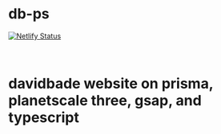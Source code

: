 # db-ps

[![Netlify Status](https://api.netlify.com/api/v1/badges/85059a0b-5a7c-4584-a35b-028da2f30d98/deploy-status)](https://app.netlify.com/sites/davidbade/deploys)


<br>

# davidbade website on prisma, planetscale three, gsap, and typescript

<br>
